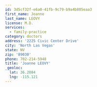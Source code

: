 ```yaml
---
id: 3d5cf32f-e6a0-41fb-9c79-b9a4b805eaa3
first_name: Joanne
last_name: LEOVY
license: M.D.
services:
  - family-practice
category: doctors
address: '2225 Civic Center Drive'
city: 'North Las Vegas'
state: NV
zip: '89030'
phone: 702-214-5948
title: 'Joanne LEOVY'
_geoloc:
  lat: 36.2084
  lng: -115.121
---
```

